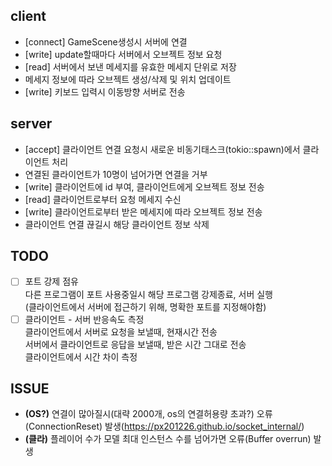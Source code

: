 ## client
- [connect] GameScene생성시 서버에 연결  
- [write] update할때마다 서버에서 오브젝트 정보 요청  
- [read] 서버에서 보낸 메세지를 유효한 메세지 단위로 저장
- 메세지 정보에 따라 오브젝트 생성/삭제 및 위치 업데이트  
- [write] 키보드 입력시 이동방향 서버로 전송  

## server
- [accept] 클라이언트 연결 요청시 새로운 비동기태스크(tokio::spawn)에서 클라이언트 처리
- 연결된 클라이언트가 10명이 넘어가면 연결을 거부
- [write] 클라이언트에 id 부여, 클라이언트에게 오브젝트 정보 전송
- [read] 클라이언트로부터 요청 메세지 수신
- [write] 클라이언트로부터 받은 메세지에 따라 오브젝트 정보 전송
- 클라이언트 연결 끊길시 해당 클라이언트 정보 삭제

## TODO
- [ ] 포트 강제 점유  
  다른 프로그램이 포트 사용중일시 해당 프로그램 강제종료, 서버 실행  
  (클라이언트에서 서버에 접근하기 위해, 명확한 포트를 지정해야함)
- [ ] 클라이언트 - 서버 반응속도 측정  
  클라이언트에서 서버로 요청을 보낼때, 현재시간 전송  
  서버에서 클라이언트로 응답을 보낼때, 받은 시간 그대로 전송  
  클라이언트에서 시간 차이 측정  

## ISSUE
- **(OS?)** 연결이 많아질시(대략 2000개, os의 연결허용량 초과?) 오류(ConnectionReset) 발생(https://px201226.github.io/socket_internal/)
- **(클라)** 플레이어 수가 모델 최대 인스턴스 수를 넘어가면 오류(Buffer overrun) 발생